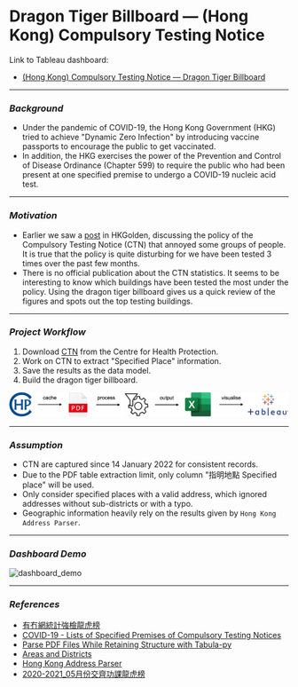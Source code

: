 # Dragon Tiger Billboard — (Hong Kong) Compulsory Testing Notice

Link to Tableau dashboard:
- [(Hong Kong) Compulsory Testing Notice — Dragon Tiger Billboard](https://public.tableau.com/app/profile/jackcky/viz/HongKongCompulsoryTestingNoticeDragonTigerBillboard/DTB)

---
### _**Background**_
- Under the pandemic of COVID-19, the Hong Kong Government (HKG) tried to achieve "Dynamic Zero Infection" by introducing vaccine passports to encourage the public to get vaccinated.
- In addition, the HKG exercises the power of the Prevention and Control of Disease Ordinance (Chapter 599) to require the public who had been present at one specified premise to undergo a COVID-19 nucleic acid test.

---
### _**Motivation**_
- Earlier we saw a [post](https://forum.hkgolden.com/thread/7600216/page/1) in HKGolden, discussing the policy of the Compulsory Testing Notice (CTN) that annoyed some groups of people. It is true that the policy is quite disturbing for we have been tested 3 times over the past few months.
- There is no official publication about the CTN statistics. It seems to be interesting to know which buildings have been tested the most under the policy. Using the dragon tiger billboard gives us a quick review of the figures and spots out the top testing buildings.

---
### _**Project Workflow**_
1. Download [CTN](https://www.chp.gov.hk/en/features/105294.html) from the Centre for Health Protection.
2. Work on CTN to extract "Specified Place" information.
3. Save the results as the data model.
4. Build the dragon tiger billboard.

![project_flow](imgs/project_flow.png)

---
### _**Assumption**_
- CTN are captured since 14 January 2022 for consistent records.
- Due to the PDF table extraction limit, only column "指明地點 Specified place" will be used.
- Only consider specified places with a valid address, which ignored addresses without sub-districts or with a typo.
- Geographic information heavily rely on the results given by `Hong Kong Address Parser`.

---
### _**Dashboard Demo**_
![dashboard_demo](imgs/dashboard_demo.gif)

---
### _**References**_
- [有冇網統計強檢龍虎榜](https://forum.hkgolden.com/thread/7600216/page/1)
- [COVID-19 - Lists of Specified Premises of Compulsory Testing Notices](https://www.chp.gov.hk/en/features/105294.html)
- [Parse PDF Files While Retaining Structure with Tabula-py](https://aegis4048.github.io/parse-pdf-files-while-retaining-structure-with-tabula-py)
- [Areas and Districts](https://www.rvd.gov.hk/doc/tc/hkpr15/06.pdf)
- [Hong Kong Address Parser](https://github.com/chunlaw/HKAddressParser)
- [2020-2021_05月份交齊功課龍虎榜](https://hodao.edu.hk/CustomPage/131/2020-2021_05月份交齊功課龍虎榜.jpg)